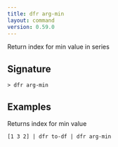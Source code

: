 ```yaml
---
title: dfr arg-min
layout: command
version: 0.59.0
---
```


Return index for min value in series

## Signature

```> dfr arg-min ```

## Examples

Returns index for min value
```shell
[1 3 2] | dfr to-df | dfr arg-min
```

